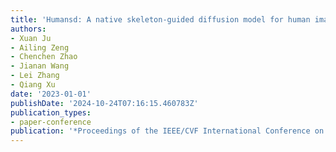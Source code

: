 ```yaml
---
title: 'Humansd: A native skeleton-guided diffusion model for human image generation'
authors:
- Xuan Ju
- Ailing Zeng
- Chenchen Zhao
- Jianan Wang
- Lei Zhang
- Qiang Xu
date: '2023-01-01'
publishDate: '2024-10-24T07:16:15.460783Z'
publication_types:
- paper-conference
publication: '*Proceedings of the IEEE/CVF International Conference on Computer Vision*'
---
```

